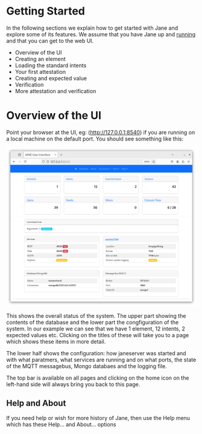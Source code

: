 # Getting Started

In the following sections we explain how to get started with Jane and explore some of its features. We assume that you have Jane up and [running](running.md) and that you can get to the web UI.

   * Overview of the UI
   * Creating an element
   * Loading the standard intents
   * Your first attestation
   * Creating and expected value
   * Verification
   * More attestation and verification

# Overview of the UI

Point your browser at the UI, eg: (http://127.0.0.1:8540) if you are running on a local machine on the default port. You should see something like this:

![Jane WebUI Home Page](images/janewebuihomepage.png "Jane WebUI Home Page")

This shows the overall status of the system. The upper part showing the contents of the database and the lower part the congfiguration of the system. In our example we can see that we have 1 element, 12 intents, 2 expected values etc. Clicking on the titles of these will take you to a page which shows these items in more detail.

The lower half shows the configuration: how janeserver was started and with what paratmers, what services are running and on what ports, the state of the MQTT messagebus, Mongo databaes and the logging file.

The top bar is available on all pages and clicking on the home icon on the left-hand side will always bring you back to this page.

## Help and About

If you need help or wish for more history of Jane, then use the Help menu which has these Help... and About... options

